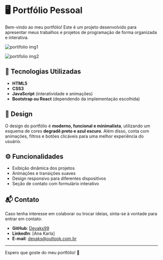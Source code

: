 # 🖥️ Portfólio Pessoal

Bem-vindo ao meu portfólio! Este é um projeto desenvolvido para apresentar meus trabalhos e projetos de programação de forma organizada e interativa.

![portifolio img1](https://github.com/user-attachments/assets/8111fada-658e-4514-a2a4-68f4ce0c822b)

![portifolio img2](https://github.com/user-attachments/assets/4567b26d-3e5e-4c82-8061-b73a429635a9)


## 🚀 Tecnologias Utilizadas

- **HTML5**
- **CSS3** 
- **JavaScript** (interatividade e animações)
- **Bootstrap ou React** (dependendo da implementação escolhida)

## 🎨 Design

O design do portfólio é **moderno, funcional e minimalista**, utilizando um esquema de cores **degradê preto e azul escuro**. Além disso, conta com animações, filtros e botões clicáveis para uma melhor experiência do usuário.


## ⚙️ Funcionalidades

- Exibição dinâmica dos projetos
- Animações e transições suaves
- Design responsivo para diferentes dispositivos
- Seção de contato com formulário interativo


## 📬 Contato

Caso tenha interesse em colaborar ou trocar ideias, sinta-se à vontade para entrar em contato:

- **GitHub**: [Devaks99](https://github.com/Devaks99)
- **LinkedIn**: [Ana Karla]
- **E-mail**: devaks@outlook.com.br

---

Espero que goste do meu portfólio! 🚀

